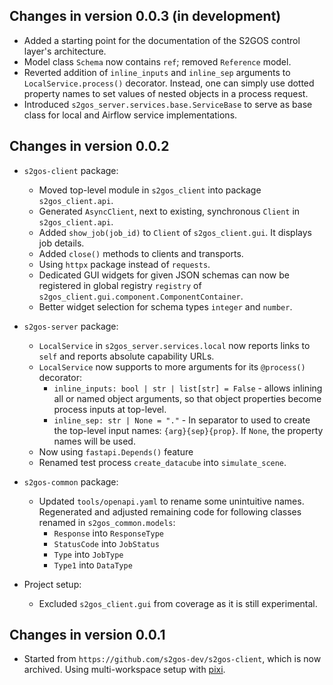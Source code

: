 ## Changes in version 0.0.3 (in development)

- Added a starting point for the documentation of the S2GOS control layer's 
  architecture. 
- Model class `Schema` now contains `ref`; removed `Reference` model. 
- Reverted addition of `inline_inputs` and `inline_sep` arguments to 
  `LocalService.process()` decorator. Instead, one can simply 
  use dotted property names to set values of nested objects in a 
  process request.
- Introduced `s2gos_server.services.base.ServiceBase` to serve as base 
  class for local and Airflow service implementations.

## Changes in version 0.0.2

- `s2gos-client` package:
  - Moved top-level module in `s2gos_client` into package `s2gos_client.api`.
  - Generated `AsyncClient`, next to existing, synchronous `Client` in `s2gos_client.api`.
  - Added `show_job(job_id)` to `Client` of `s2gos_client.gui`. It displays job details.
  - Added `close()` methods to clients and transports.
  - Using `httpx` package instead of `requests`.
  - Dedicated GUI widgets for given JSON schemas can now be registered in
    global registry `registry` of `s2gos_client.gui.component.ComponentContainer`.
  - Better widget selection for schema types `integer` and `number`.

- `s2gos-server` package:
  - `LocalService` in `s2gos_server.services.local` now reports links to `self`
    and reports absolute capability URLs.
  - `LocalService` now supports to more arguments for its `@process()` decorator:
    - `inline_inputs: bool | str | list[str] = False` - allows inlining all or named 
      object arguments, so that object properties become process inputs at top-level.
    - `inline_sep: str | None = "."` - In separator to used to create the top-level
      input names: `{arg}{sep}{prop}`. If `None`, the property names will be used.
  - Now using `fastapi.Depends()` feature
  - Renamed test process `create_datacube` into `simulate_scene`.

- `s2gos-common` package:
  - Updated `tools/openapi.yaml` to rename some unintuitive names.
    Regenerated and adjusted remaining code for following classes 
    renamed in `s2gos_common.models`:
    - `Response` into `ResponseType`
    - `StatusCode` into `JobStatus`
    - `Type` into `JobType`
    - `Type1` into `DataType`

- Project setup:
  - Excluded `s2gos_client.gui` from coverage as it is still experimental.

## Changes in version 0.0.1

- Started from `https://github.com/s2gos-dev/s2gos-client`, which is now archived.
  Using multi-workspace setup with [pixi](https://pixi.sh).
